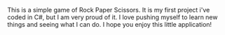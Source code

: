This is a simple game of Rock Paper Scissors. It is my first project i've coded in C#, but I am very proud of it. I love pushing myself to learn new things and seeing what I can do. I hope you enjoy this little application!
